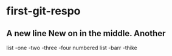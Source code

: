 # first-git-respo
A new line
New on in the middle.
Another
---------------
list
-one
-two
-three
-four
numbered list
-barr
-thike
